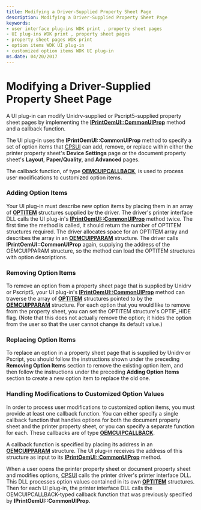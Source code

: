 ```yaml
---
title: Modifying a Driver-Supplied Property Sheet Page
description: Modifying a Driver-Supplied Property Sheet Page
keywords:
- user interface plug-ins WDK print , property sheet pages
- UI plug-ins WDK print , property sheet pages
- property sheet pages WDK print
- option items WDK UI plug-in
- customized option items WDK UI plug-in
ms.date: 04/20/2017
---
```


# Modifying a Driver-Supplied Property Sheet Page





A UI plug-in can modify Unidrv-supplied or Pscript5-supplied property sheet pages by implementing the [**IPrintOemUI::CommonUIProp**](/windows-hardware/drivers/ddi/prcomoem/nf-prcomoem-iprintoemui-commonuiprop) method and a callback function.

The UI plug-in uses the **IPrintOemUI::CommonUIProp** method to specify a set of option items that [CPSUI](common-property-sheet-user-interface.md) can add, remove, or replace within either the printer property sheet's **Device Settings** page or the document property sheet's **Layout**, **Paper/Quality**, and **Advanced** pages.

The callback function, of type [**OEMCUIPCALLBACK**](/windows-hardware/drivers/ddi/printoem/nc-printoem-oemcuipcallback), is used to process user modifications to customized option items.

### <a href="" id="ddk-adding-option-items-gg"></a>Adding Option Items

Your UI plug-in must describe new option items by placing them in an array of [**OPTITEM**](/windows-hardware/drivers/ddi/compstui/ns-compstui-_optitem) structures supplied by the driver. The driver's printer interface DLL calls the UI plug-in's [**IPrintOemUI::CommonUIProp**](/windows-hardware/drivers/ddi/prcomoem/nf-prcomoem-iprintoemui-commonuiprop) method twice. The first time the method is called, it should return the number of OPTITEM structures required. The driver allocates space for an OPTITEM array and describes the array in an [**OEMCUIPPARAM**](/windows-hardware/drivers/ddi/printoem/ns-printoem-_oemcuipparam) structure. The driver calls **IPrintOemUI::CommonUIProp** again, supplying the address of the OEMCUIPPARAM structure, so the method can load the OPTITEM structures with option descriptions.

### <a href="" id="ddk-removing-option-items-gg"></a>Removing Option Items

To remove an option from a property sheet page that is supplied by Unidrv or Pscript5, your UI plug-in's [**IPrintOemUI::CommonUIProp**](/windows-hardware/drivers/ddi/prcomoem/nf-prcomoem-iprintoemui-commonuiprop) method can traverse the array of [**OPTITEM**](/windows-hardware/drivers/ddi/compstui/ns-compstui-_optitem) structures pointed to by the [**OEMCUIPPARAM**](/windows-hardware/drivers/ddi/printoem/ns-printoem-_oemcuipparam) structure. For each option that you would like to remove from the property sheet, you can set the OPTITEM structure's OPTIF\_HIDE flag. (Note that this does not actually remove the option; it hides the option from the user so that the user cannot change its default value.)

### <a href="" id="ddk-replacing-option-items-gg"></a>Replacing Option Items

To replace an option in a property sheet page that is supplied by Unidrv or Pscript, you should follow the instructions shown under the preceding **Removing Option Items** section to remove the existing option item, and then follow the instructions under the preceding **Adding Option Items** section to create a new option item to replace the old one.

### <a href="" id="ddk-handling-modifications-to-customized-option-values-gg"></a>Handling Modifications to Customized Option Values

In order to process user modifications to customized option items, you must provide at least one callback function. You can either specify a single callback function that handles options for both the document property sheet and the printer property sheet, or you can specify a separate function for each. These callbacks are of type [**OEMCUIPCALLBACK**](/windows-hardware/drivers/ddi/printoem/nc-printoem-oemcuipcallback).

A callback function is specified by placing its address in an [**OEMCUIPPARAM**](/windows-hardware/drivers/ddi/printoem/ns-printoem-_oemcuipparam) structure. The UI plug-in receives the address of this structure as input to its [**IPrintOemUI::CommonUIProp**](/windows-hardware/drivers/ddi/prcomoem/nf-prcomoem-iprintoemui-commonuiprop) method.

When a user opens the printer property sheet or document property sheet and modifies options, [CPSUI](common-property-sheet-user-interface.md) calls the printer driver's printer interface DLL. This DLL processes option values contained in its own [**OPTITEM**](/windows-hardware/drivers/ddi/compstui/ns-compstui-_optitem) structures. Then for each UI plug-in, the printer interface DLL calls the OEMCUIPCALLBACK-typed callback function that was previously specified by **IPrintOemUI::CommonUIProp**.

 


